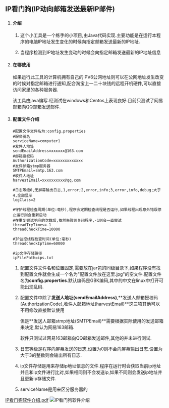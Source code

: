 
## IP看门狗(IP动向邮箱发送最新IP邮件)

1. #### 介绍

   1. 这个小工具是一个练手的小项目,由Java代码实现.主要功能是在运行本程序的电脑IP地址发生变化的时候向指定邮箱发送最新的IP地址.

   2. 当程序检测到IP地址发生变动的时候会向指定邮箱发送最新的IP地址信息

2. #### 在哪使用

   如果运行此工具的计算机拥有自己的IPV6公网地址则可以在公网地址发生改变的时候对指定邮箱进行通知,配合淘宝上一二十块钱的远程开机硬件,可以直接访问家里的各种服务器.

   该工具由java编写.经测试在windows和Centos上表现良好.目前只测试了网易邮箱向QQ邮箱发送邮件.

3. #### 配置文件介绍

   ```properties
   #配置文件文件名为:config.properties
   #服务器名
   serviceName=computer1
   #发件人地址
   sendEmailAddress=xxxxxx@163.com
   #邮箱授权码
   AuthorizationCode=xxxxxxxxxxxxx
   #发件邮箱stmp服务器
   SMTPEmail=smtp.163.com
   #收件人地址
   harvestEmail=xxxxxxxxxx@qq.com
   
   #日志等级0,无屏幕输出日志,1,error;2,error,info;3,error,info,debug;大于4,全部显示
   logClass=2
   
   #守护线程检查周期(单位:毫秒),程序会定期检查线程是否运行,如果线程出现意外错误停止运行则会重新启动
   #在重复尝试响应的次数后,依然失败则关闭程序,-1则会一直尝试
   threadTryTimes=-1
   threadCheckTime=10000
   
   #IP监控线程检查时间(单位:毫秒)
   threadCheckIpTime=60000
   
   #ip文件存储路径
   ipFilePath=ips.txt
   
   ```

   1. 配置文件文件名和位置固定,需要放在jar包的同级目录下,如果程序没有找到配置文件就会生成一个名为"配置文件放在这里.jpg"的空文件.配置文件名为**config.properties**.默认编码是GBK编码,其中的中文在linux中打开可能出现乱码.

   2. 配置文件中除了**发送人地址(sendEmailAddress)**,**发送人邮箱授权码(AuthorizationCode),收件人邮箱地址(harvestEmail)**这三项其他可以不用修改直接默认使用

      但是**发送人邮箱stmp地址(SMTPEmail)**需要根据实际使用的发送邮箱来决定,默认为网易163邮箱.

      软件只测试过网易163邮箱向QQ邮箱发送邮件,其他的并未进行测试.

   3. 日志等级是程序向屏幕发送的日志,设置为0则不会向屏幕输出日志.设置为大于3的整数则会输出所有日志.

   4. ip文件存储是用来存储ip地址信息的文件.程序在运行时会获取当前ip地址并且和ip文件进行比对,如果相同则不会发送ip,如果不同则会发送ip地址并且更新ip存储文件.

   5. serviceName是用来区分服务器的

   

[IP看门狗软件介绍.pdf](https://github.com/w1597964734/ip_watch_dog/files/8845834/IP.pdf)
![IP看门狗软件介绍](https://user-images.githubusercontent.com/42634357/172201085-ac746b25-7eb3-409e-81ca-9fbb878aff91.png)
